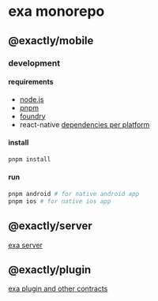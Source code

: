 # exa monorepo

## @exactly/mobile

### development

#### requirements

- [node.js](https://github.com/asdf-vm/asdf-nodejs)
- [pnpm](https://pnpm.io/installation)
- [foundry](https://book.getfoundry.sh/getting-started/installation)
- react-native [dependencies per platform](https://reactnative.dev/docs/environment-setup?guide=native)

#### install

```bash
pnpm install
```

#### run

```bash
pnpm android # for native android app
pnpm ios # for native ios app
```

## @exactly/server

[exa server](server)

## @exactly/plugin

[exa plugin and other contracts](contracts)
